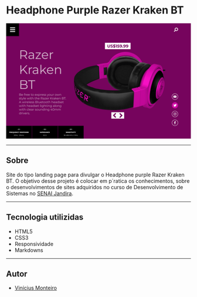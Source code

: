 # Headphone Purple Razer Kraken BT

![](./img/screenshot.png)

---
## Sobre 
Site do tipo landing page para divulgar o Headphone purple Razer Kraken BT.
O objetivo desse projeto é colocar em p´ratica os conhecimentos, sobre o desenvolvimentos de sites adquiridos no curso de Desenvolvimento de Sistemas no [SENAI Jandira](https://jandira.sp.senai.br/).

---

## Tecnologia utilizidas
- HTML5
- CSS3
- Responsividade
- Markdowns

---

## Autor
- [Vinícius Monteiro](https://github.com/Monteiro77)


